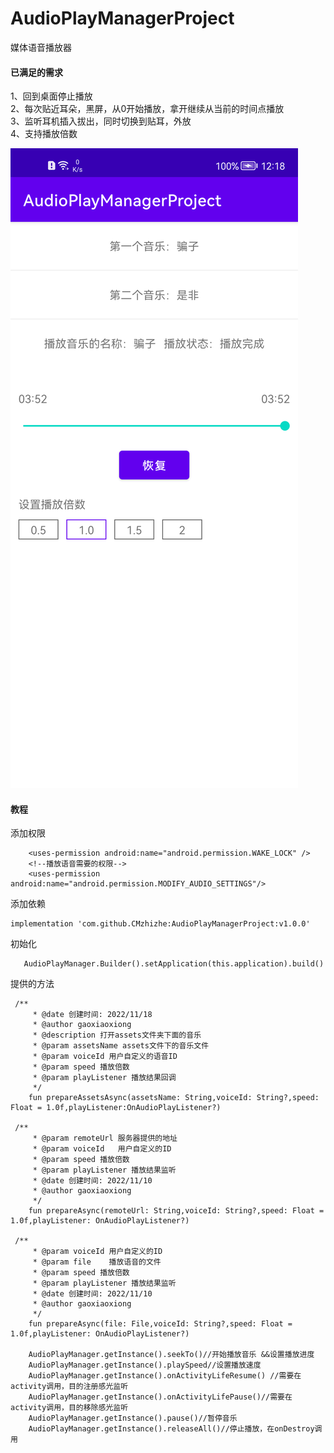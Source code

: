 # AudioPlayManagerProject
媒体语音播放器
#### 已满足的需求
1、回到桌面停止播放
</br>
2、每次贴近耳朵，黑屏，从0开始播放，拿开继续从当前的时间点播放
</br>
3、监听耳机插入拔出，同时切换到贴耳，外放
</br>
4、支持播放倍数
</br>

![图片](https://github.com/CMzhizhe/AudioPlayManagerProject/blob/5f4df2d9f61e351ecdc8dec62e5a057b8aaf526a/img/Screenshot_20221119_121836.png)


#### 教程
添加权限
```
    <uses-permission android:name="android.permission.WAKE_LOCK" />
    <!--播放语音需要的权限-->
    <uses-permission android:name="android.permission.MODIFY_AUDIO_SETTINGS"/>
```
添加依赖
```
implementation 'com.github.CMzhizhe:AudioPlayManagerProject:v1.0.0'
```

初始化
```
   AudioPlayManager.Builder().setApplication(this.application).build()
```

提供的方法
```
 /**
     * @date 创建时间: 2022/11/18
     * @author gaoxiaoxiong
     * @description 打开assets文件夹下面的音乐
     * @param assetsName assets文件下的音乐文件
     * @param voiceId 用户自定义的语音ID
     * @param speed 播放倍数
     * @param playListener 播放结果回调
     */
    fun prepareAssetsAsync(assetsName: String,voiceId: String?,speed: Float = 1.0f,playListener:OnAudioPlayListener?) 

 /**
     * @param remoteUrl 服务器提供的地址
     * @param voiceId   用户自定义的ID
     * @param speed 播放倍数
     * @param playListener 播放结果监听
     * @date 创建时间: 2022/11/10
     * @author gaoxiaoxiong
     */
    fun prepareAsync(remoteUrl: String,voiceId: String?,speed: Float = 1.0f,playListener: OnAudioPlayListener?)

 /**
     * @param voiceId 用户自定义的ID
     * @param file    播放语音的文件
     * @param speed 播放倍数
     * @param playListener 播放结果监听
     * @date 创建时间: 2022/11/10
     * @author gaoxiaoxiong
     */
    fun prepareAsync(file: File,voiceId: String?,speed: Float = 1.0f,playListener: OnAudioPlayListener?)

    AudioPlayManager.getInstance().seekTo()//开始播放音乐 &&设置播放进度
    AudioPlayManager.getInstance().playSpeed//设置播放速度
    AudioPlayManager.getInstance().onActivityLifeResume() //需要在activity调用，目的注册感光监听
    AudioPlayManager.getInstance().onActivityLifePause()//需要在activity调用，目的移除感光监听
    AudioPlayManager.getInstance().pause()//暂停音乐
    AudioPlayManager.getInstance().releaseAll()//停止播放，在onDestroy调用
```
 
